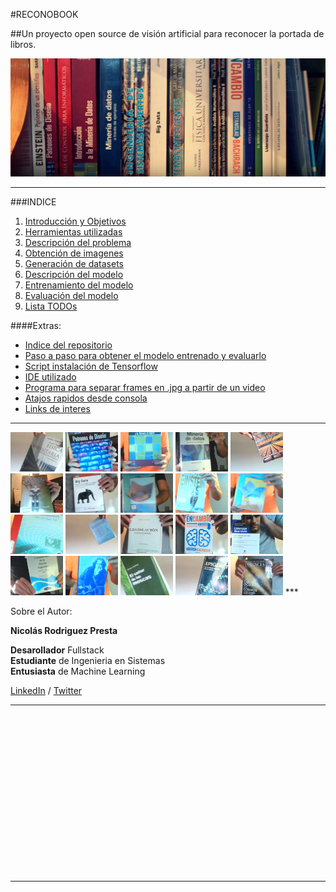 #RECONOBOOK

##Un proyecto open source de visión artificial para reconocer la portada de libros.

![Portada](./doc/img/portada2.jpg "Portada")

***

###INDICE
1.  [Introducción y Objetivos](./doc/objetivos.md)
2.  [Herramientas utilizadas](./doc/herramientas.md)
3.  [Descripción del problema](./doc/problema.md)
4.  [Obtención de imagenes](./doc/obtencion.md)
5.  [Generación de datasets](./doc/generacion.md)
6.  [Descripción del modelo](./doc/modelo.md)
7.  [Entrenamiento del modelo](./doc/entrenamiento.md)
8.  [Evaluación del modelo](./doc/evaluacion.md)
9. [Lista TODOs](./doc/TODO.md)


####Extras:
- [Indice del repositorio](./doc/indicerepo.md)
- [Paso a paso para obtener el modelo entrenado y evaluarlo](./doc/pasos.md)
- [Script instalación de Tensorflow](./doc/ubuntu.md)
- [IDE utilizado](https://www.jetbrains.com/pycharm/)
- [Programa para separar frames en .jpg a partir de un video](https://www.dvdvideosoft.com/es/products/dvd/Free-Video-to-JPG-Converter.htm)
- [Atajos rapidos desde consola](./doc/atajos.md)
- [Links de interes](./doc/links.md)

***
<img src="./doc/img/1B.jpg" width="84">
<img src="./doc/img/2A.jpg" width="84">
<img src="./doc/img/3E.jpg" width="84">
<img src="./doc/img/4F.jpg" width="84">
<img src="./doc/img/5B.jpg" width="84"> 
<img src="./doc/img/6A.jpg" width="84"> 
<img src="./doc/img/7C.jpg" width="84"> 
<img src="./doc/img/8F.jpg" width="84"> 
<img src="./doc/img/9E.jpg" width="84"> 
<img src="./doc/img/10E.jpg" width="84"> 
<img src="./doc/img/11A.jpg" width="84"> 
<img src="./doc/img/12B.jpg" width="84">
<img src="./doc/img/13C.jpg" width="84"> 
<img src="./doc/img/14C.jpg" width="84"> 
<img src="./doc/img/15D.jpg" width="84"> 
<img src="./doc/img/16F.jpg" width="84"> 
<img src="./doc/img/17E.jpg" width="84"> 
<img src="./doc/img/18B.jpg" width="84"> 
<img src="./doc/img/19B.jpg" width="84"> 
<img src="./doc/img/20C.jpg" width="84">
***

Sobre el Autor:

**Nicolás Rodriguez Presta**


**Desarollador** Fullstack  
**Estudiante** de Ingenieria en Sistemas   
**Entusiasta** de Machine Learning  


[LinkedIn](https://www.linkedin.com/in/nicolaspresta/) / 
[Twitter](https://twitter.com/nicolaspresta)

***

<p align="center"> 
    <a src="https://www.tensorflow.org/">
        <img href ="https://i.ytimg.com/vi/oZikw5k_2FM/maxresdefault.jpg" height="250"/>
    </a>
</p>

***
